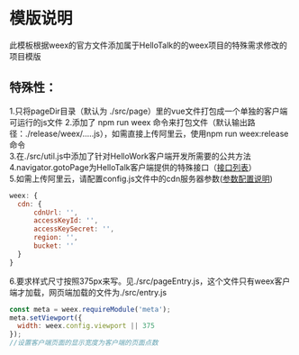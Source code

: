 # 模版说明  
此模板根据weex的官方文件添加属于HelloTalk的的weex项目的特殊需求修改的项目模版  
##  特殊性：  
1.只将pageDir目录（默认为 ./src/page）里的vue文件打包成一个单独的客户端可运行的js文件
2.添加了 npm run weex 命令来打包文件（默认输出路径：./release/weex/.....js），如需直接上传阿里云，使用npm run weex:release命令  
3.在./src/util.js中添加了针对HelloWork客户端开发所需要的公共方法  
4.navigator.gotoPage为HelloTalk客户端提供的特殊接口（[接口列表](https://www.tapd.cn/20331431/markdown_wikis/#1120331431001000852)）  
5.如需上传阿里云，请配置config.js文件中的cdn服务器参数([参数配置说明](https://npm.taobao.org/package/aliyunoss-webpack-plugin))  
```javascript
weex: {
  cdn: {
      cdnUrl: '',
      accessKeyId: '',
      accessKeySecret: '',
      region: '',
      bucket: ''
  }
}
```
6.要求样式尺寸按照375px来写。见./src/pageEntry.js，这个文件只有weex客户端才加载，网页端加载的文件为./src/entry.js
```javascript
const meta = weex.requireModule('meta');
meta.setViewport({
  width: weex.config.viewport || 375
});
//设置客户端页面的显示宽度为客户端的页面点数
```
